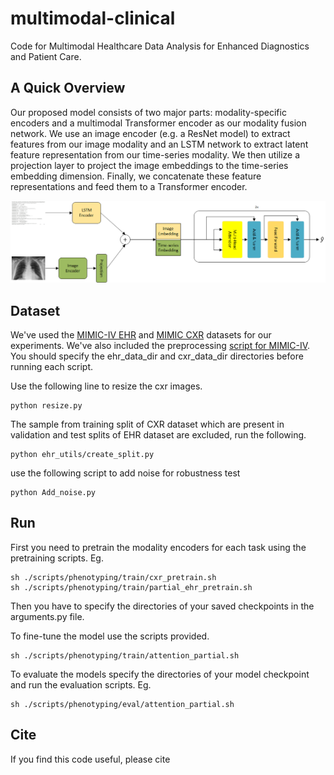 # multimodal-clinical
Code for Multimodal Healthcare Data Analysis for Enhanced Diagnostics and Patient Care.

## A Quick Overview 
Our proposed model consists of two major parts: modality-specific encoders and a
multimodal Transformer encoder as our modality fusion network. We use an image
encoder (e.g. a ResNet model) to extract features from our image modality and an
LSTM network to extract latent feature representation from our time-series modality.
We then utilize a projection layer to project the image embeddings to the time-series
embedding dimension. Finally, we concatenate these feature representations and feed
them to a Transformer encoder.

![](figs/model_architecture.png)


Dataset
-------------


We've used the [MIMIC-IV EHR](https://physionet.org/content/mimiciv/1.0/) and [MIMIC CXR](https://physionet.org/content/mimic-cxr-jpg/2.0.0/) datasets for our experiments.
We've also included the preprocessing [script for MIMIC-IV](mimic4extract/README.md). 
You should specify the ehr_data_dir and cxr_data_dir directories before running each script.


Use the following line to resize the cxr images.
```
python resize.py
```

The sample from training split of CXR dataset which are present in validation and test splits of EHR dataset are excluded, run the following.

```
python ehr_utils/create_split.py
```
use the following script to add noise for robustness test
```
python Add_noise.py
```

## Run

First you need to pretrain the modality encoders for each task using the pretraining scripts. Eg.
```
sh ./scripts/phenotyping/train/cxr_pretrain.sh
sh ./scripts/phenotyping/train/partial_ehr_pretrain.sh
```

Then you have to specify the directories of your saved checkpoints in the arguments.py file.

To fine-tune the model use the scripts provided.
```
sh ./scripts/phenotyping/train/attention_partial.sh
```

To evaluate the models  specify the directories of your model checkpoint and run the evaluation scripts. Eg.
```
sh ./scripts/phenotyping/eval/attention_partial.sh
```


## Cite
If you find this code useful, please cite
